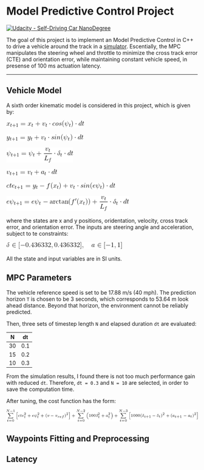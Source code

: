 # Model Predictive Control Project
[![Udacity - Self-Driving Car NanoDegree](https://s3.amazonaws.com/udacity-sdc/github/shield-carnd.svg)](http://www.udacity.com/drive)

The goal of this project is to implement an Model Predictive Control in C++ to drive a vehicle around the track in a [simulator](https://github.com/udacity/self-driving-car-sim). Escentially, the MPC manipulates the steering wheel and throttle to minimize the cross track error (CTE) and orientation error, while maintaining constant vehicle speed, in presense of 100 ms actuation latency.

[//]: # (Image References)

[image1]: ./images/x.png
[image2]: ./images/y.png
[image3]: ./images/psi.png
[image4]: ./images/v.png
[image5]: ./images/cte.png
[image6]: ./images/epsi.png
[image7]: ./images/input.png
[image8]: ./images/cost.png

---

## Vehicle Model

A sixth order kinematic model is considered in this project, which is given by:

![alt text][image1]

![alt text][image2]

![alt text][image3]

![alt text][image4]

![alt text][image5]

![alt text][image6]

where the states are x and y positions, oridentation, velocity, cross track error, and orientation error. The inputs are steering angle and acceleration, subject to te constraints:

![alt text][image7]

All the state and input variables are in SI units.

## MPC Parameters

The vehicle reference speed is set to be 17.88 m/s (40 mph). The prediction horizon `T` is chosen to be 3 seconds, which corresponds to 53.64 m look ahead distance. Beyond that horizon, the environment cannot be reliably predicted.

Then, three sets of timestep length `N` and elapsed duration `dt` are evaluated:

| N   | dt    | 
|:---:|:-----:| 
| 30  | 0.1   | 
| 15  | 0.2   | 
| 10  | 0.3   | 

From the simulation results, I found there is not too much performance gain with reduced `dt`. Therefore, `dt = 0.3` and `N = 10` are selected, in order to save the computation time.

After tuning, the cost function has the form:

![alt text][image8]

## Waypoints Fitting and Preprocessing


## Latency
